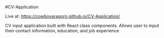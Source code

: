 #CV-Application 

Live at: https://cowboyaragorn.github.io/CV-Application/

CV input application built with React class components. Allows user to input their contact information, education, and job experience
